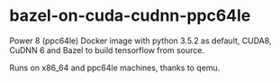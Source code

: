# bazel-on-cuda-cudnn-ppc64le
Power 8 (ppc64le) Docker image with python 3.5.2 as default, CUDA8, CuDNN 6 and Bazel to build tensorflow from source.

Runs on x86_64 and ppc64le machines, thanks to qemu.

